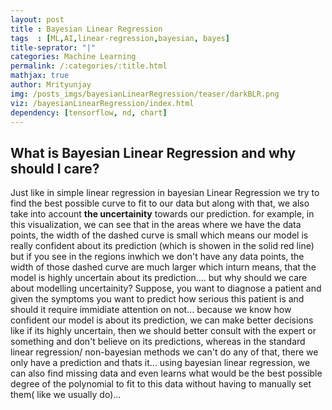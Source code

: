 ```yaml
---
layout: post 
title : Bayesian Linear Regression
tags  : [ML,AI,linear-regression,bayesian, bayes]
title-seprator: "|"
categories: Machine Learning
permalink: /:categories/:title.html
mathjax: true
author: Mrityunjay
img: /posts_imgs/bayesianLinearRegression/teaser/darkBLR.png
viz: /bayesianLinearRegression/index.html
dependency: [tensorflow, nd, chart]
---
```


## What is Bayesian Linear Regression and why should I care?

Just like in simple linear regression in bayesian Linear Regression we try to find the best possible curve to fit to our <span class="dataPoints">data</span> but along with that, we also take into account **the uncertainity** towards our prediction. for example, in this visualization, we can see that in the areas where we have the <span class="dataPoints">data points</span>, the width of the <span class="stdev">dashed curve</span> is small which means our model is really confident about its prediction (which is showen in the <span class="prediction">solid red line</span>) but if you see in the regions inwhich we don't have any data points, the width of those <span class="stdev">dashed curve</span> are much larger which inturn means, that the model is highly uncertain about its prediction.... but why should we care about modelling uncertainity? Suppose, you want to diagnose a patient and given the symptoms you want to predict how serious this patient is and should it require immidiate attention on not... because we know how confident our model is about its prediction, we can make better decisions like if its highly uncertain, then we should better consult with the expert or something and don't believe on its predictions, whereas in the standard linear regression/ non-bayesian methods we can't do any of that, there we only have a prediction and thats it... using bayesian linear regression, we can also find missing data and even learns what would be the best possible degree of the polynomial to fit to this data without having to manually set them( like we usually do)...





